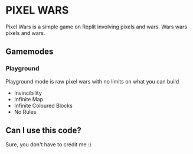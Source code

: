 # PIXEL WARS
Pixel Wars is a simple game on Replit involving pixels and wars.
Wars wars pixels and wars.

## Gamemodes
### Playground
Playground mode is raw pixel wars with no limits on what you can build
- Invincibility
- Infinite Map
- Infinite Coloured Blocks
- No Rules

## Can I use this code?
Sure, you don't have to credit me :)